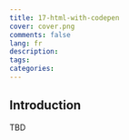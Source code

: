 ```yaml
---
title: 17-html-with-codepen
cover: cover.png
comments: false
lang: fr
description:
tags:
categories:
---
```


## Introduction

TBD

<!-- more -->
